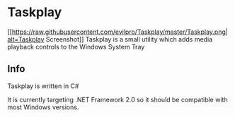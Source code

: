 # Taskplay
[[https://raw.githubusercontent.com/evilpro/Taskplay/master/Taskplay.png|alt=Taskplay Screenshot]]
Taskplay is a small utility which adds media playback controls to the Windows System Tray

## Info
Taskplay is written in C#

It is currently targeting .NET Framework 2.0 so it should be compatible with most Windows versions.
